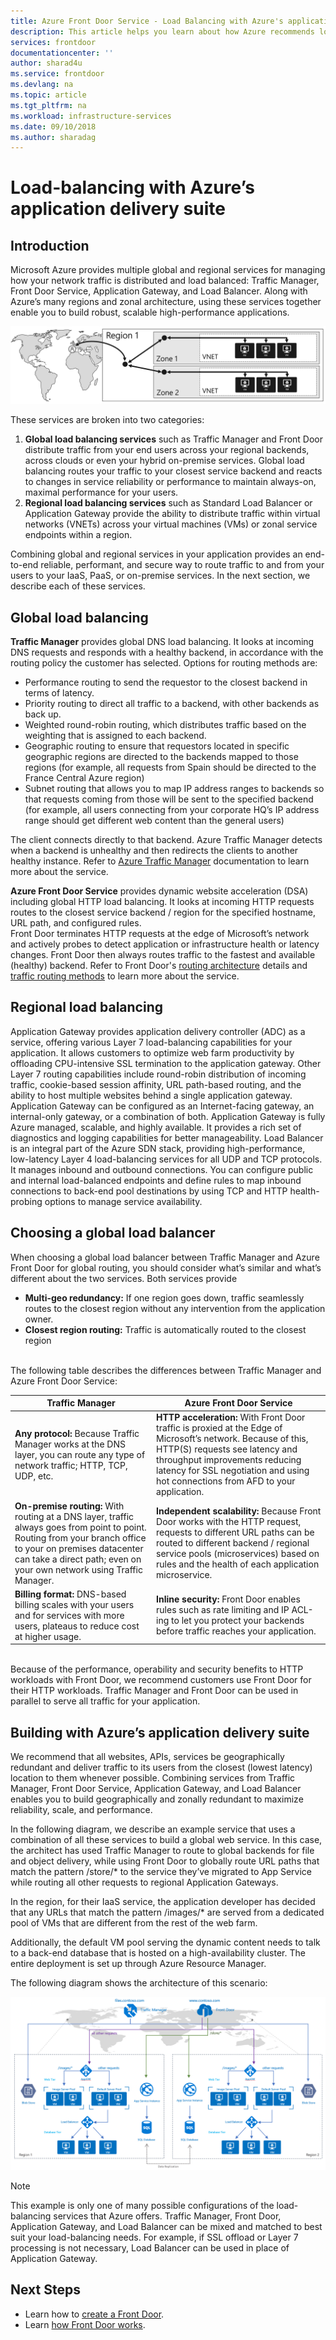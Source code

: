 ```yaml
---
title: Azure Front Door Service - Load Balancing with Azure's application delivery suite | Microsoft Docs
description: This article helps you learn about how Azure recommends load balancing with it's application delivery suite
services: frontdoor
documentationcenter: ''
author: sharad4u
ms.service: frontdoor
ms.devlang: na
ms.topic: article
ms.tgt_pltfrm: na
ms.workload: infrastructure-services
ms.date: 09/10/2018
ms.author: sharadag
---
```


# Load-balancing with Azure’s application delivery suite

## Introduction
Microsoft Azure provides multiple global and regional services for managing how your network traffic is distributed and load balanced: Traffic Manager, Front Door Service, Application Gateway, and Load Balancer.  Along with Azure’s many regions and zonal architecture, using these services together enable you to build robust, scalable high-performance applications.

![Application Delivery Suite ][1]
 
These services are broken into two categories:
1. **Global load balancing services** such as Traffic Manager and Front Door distribute traffic from your end users across your regional backends, across clouds or even your hybrid on-premise services. Global load balancing routes your traffic to your closest service backend and reacts to changes in service reliability or performance to maintain always-on, maximal performance for your users. 
2. **Regional load balancing services** such as Standard Load Balancer or Application Gateway provide the ability to distribute traffic within virtual networks (VNETs) across your virtual machines (VMs) or zonal service endpoints within a region.

Combining global and regional services in your application provides an end-to-end reliable, performant, and secure way to route traffic to and from your users to your IaaS, PaaS, or on-premise services. In the next section, we describe each of these services.

## Global load balancing
**Traffic Manager** provides global DNS load balancing. It looks at incoming DNS requests and responds with a healthy backend, in accordance with the routing policy the customer has selected. Options for routing methods are:
- Performance routing to send the requestor to the closest backend in terms of latency.
- Priority routing to direct all traffic to a backend, with other backends as back up.
- Weighted round-robin routing, which distributes traffic based on the weighting that is assigned to each backend.
- Geographic routing to ensure that requestors located in specific geographic regions are directed to the backends mapped to those regions (for example, all requests from Spain should be directed to the France Central Azure region)
- Subnet routing that allows you to map IP address ranges to backends so that requests coming from those will be sent to the specified backend (for example, all users connecting from your corporate HQ’s IP address range should get different web content than the general users)

The client connects directly to that backend. Azure Traffic Manager detects when a backend is unhealthy and then redirects the clients to another healthy instance. Refer to [Azure Traffic Manager](../traffic-manager/traffic-manager-overview.md) documentation to learn more about the service.

**Azure Front Door Service** provides dynamic website acceleration (DSA) including global HTTP load balancing.  It looks at incoming HTTP requests routes to the closest service backend / region for the specified hostname, URL path, and configured rules.  
Front Door terminates HTTP requests at the edge of Microsoft’s network and actively probes to detect application or infrastructure health or latency changes.  Front Door then always routes traffic to the fastest and available (healthy) backend. Refer to Front Door's [routing architecture](front-door-routing-architecture.md) details and [traffic routing methods](front-door-routing-methods.md) to learn more about the service.

## Regional load balancing
Application Gateway provides application delivery controller (ADC) as a service, offering various Layer 7 load-balancing capabilities for your application. It allows customers to optimize web farm productivity by offloading CPU-intensive SSL termination to the application gateway. Other Layer 7 routing capabilities include round-robin distribution of incoming traffic, cookie-based session affinity, URL path-based routing, and the ability to host multiple websites behind a single application gateway. Application Gateway can be configured as an Internet-facing gateway, an internal-only gateway, or a combination of both. Application Gateway is fully Azure managed, scalable, and highly available. It provides a rich set of diagnostics and logging capabilities for better manageability.
Load Balancer is an integral part of the Azure SDN stack, providing high-performance, low-latency Layer 4 load-balancing services for all UDP and TCP protocols. It manages inbound and outbound connections. You can configure public and internal load-balanced endpoints and define rules to map inbound connections to back-end pool destinations by using TCP and HTTP health-probing options to manage service availability.


## Choosing a global load balancer
When choosing a global load balancer between Traffic Manager and Azure Front Door for global routing, you should consider what’s similar and what’s different about the two services.   Both services provide
- **Multi-geo redundancy:** If one region goes down, traffic seamlessly routes to the closest region without any intervention from the application owner.
- **Closest region routing:** Traffic is automatically routed to the closest region

</br>The following table describes the differences between Traffic Manager and Azure Front Door Service:</br>

| Traffic Manager |	Azure Front Door Service |
| --------------- | ------------------------ |
|**Any protocol:** Because Traffic Manager works at the DNS layer, you can route any type of network traffic; HTTP, TCP, UDP, etc. | **HTTP acceleration:** With Front Door traffic is proxied at the Edge of Microsoft’s network.  Because of this, HTTP(S) requests see latency and throughput improvements reducing latency for SSL negotiation and using hot connections from AFD to your application.|
|**On-premise routing:** With routing at a DNS layer, traffic always goes from point to point.  Routing from your branch office to your on premises datacenter can take a direct path; even on your own network using Traffic Manager. | **Independent scalability:** Because Front Door works with the HTTP request, requests to different URL paths can be routed to different backend / regional service pools (microservices) based on rules and the health of each application microservice.|
|**Billing format:** DNS-based billing scales with your users and for services with more users, plateaus to reduce cost at higher usage. |**Inline security:** Front Door enables rules such as rate limiting and IP ACL-ing to let you protect your backends before traffic reaches your application. 

</br>Because of the performance, operability and security benefits to HTTP workloads with Front Door, we recommend customers use Front Door for their HTTP workloads.    Traffic Manager and Front Door can be used in parallel to serve all traffic for your application. 

## Building with Azure’s application delivery suite 
We recommend that all websites, APIs, services be geographically redundant and deliver traffic to its users from the closest (lowest latency) location to them whenever possible.  Combining services from Traffic Manager, Front Door Service, Application Gateway, and Load Balancer enables you to build geographically and zonally redundant to maximize reliability, scale, and performance.

In the following diagram, we describe an example service that uses a combination of all these services to build a global web service.   In this case, the architect has used Traffic Manager to route to global backends for file and object delivery, while using Front Door to globally route URL paths that match the pattern /store/* to the service they’ve migrated to App Service while routing all other requests to regional Application Gateways.

In the region, for their IaaS service, the application developer has decided that any URLs that match the pattern /images/* are served from a dedicated pool of VMs that are different from the rest of the web farm.

Additionally, the default VM pool serving the dynamic content needs to talk to a back-end database that is hosted on a high-availability cluster. The entire deployment is set up through Azure Resource Manager.

The following diagram shows the architecture of this scenario:

![Application Delivery Suite Detailed Architecture][2] 

> [!NOTE]
> This example is only one of many possible configurations of the load-balancing services that Azure offers. Traffic Manager, Front Door, Application Gateway, and Load Balancer can be mixed and matched to best suit your load-balancing needs. For example, if SSL offload or Layer 7 processing is not necessary, Load Balancer can be used in place of Application Gateway.


## Next Steps

- Learn how to [create a Front Door](quickstart-create-front-door.md).
- Learn [how Front Door works](front-door-routing-architecture.md).

<!--Image references-->
[1]: ./media/front-door-lb-with-azure-app-delivery-suite/application-delivery-figure1.png
[2]: ./media/front-door-lb-with-azure-app-delivery-suite/application-delivery-figure2.png
